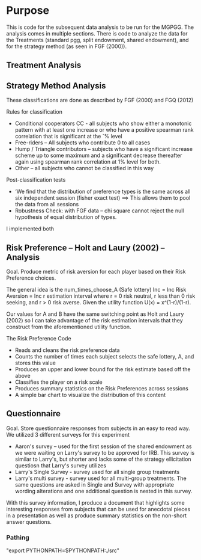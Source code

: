 # Purpose

This is code for the subsequent data analysis to be run for the MGPGG. The analysis comes in multiple sections. There is code to analyze the data for the Treatments (standard pgg, split endowment, shared endowment), and for the strategy method (as seen in FGF (2000)).

## Treatment Analysis

## Strategy Method Analysis

These classifications are done as described by FGF (2000) and FGQ (2012) 

Rules for classification 
- Conditional cooperators CC - all subjects who show either a monotonic pattern with at least one increase or who have a positive spearman rank correlation that is significant at the `% level
- Free-riders – All subjects who contribute 0 to all cases
- Hump / Triangle contributors – subjects who have a significant increase scheme up to some maximum and a significant decrease thereafter again using spearman rank correlation at 1% level for both.
- Other – all subjects who cannot be classified in this way

Post-classification tests
- ‘We find that the distribution of preference types is the same across all six independent session (fisher exact test) ==> This allows them to pool the data from all sessions
- Robustness Check: with FGF data – chi square cannot reject the null hypothesis of equal distribution of types. 

I implemented both

## Risk Preference – Holt and Laury (2002) – Analysis

Goal. Produce metric of risk aversion for each player based on their Risk Preference choices.

The general idea is the num_times_choose_A (Safe lottery) Inc = Inc Risk Aversion = Inc r estimation interval
    where r = 0 risk neutral, r less than 0 risk seeking, and r > 0 risk averse.
    Given the utility function U(x) = x^(1-r)/(1-r).

Our values for A and B have the same switching point as Holt and Laury (2002) so I can take advantage of the risk estimation intervals that they construct from the aforementioned utility function.

The Risk Preference Code
- Reads and cleans the risk preference data
- Counts the number of times each subject selects the safe lottery, A, and stores this value
- Produces an upper and lower bound for the risk estimate based off the above
- Classifies the player on a risk scale
- Produces summary statistics on the Risk Preferences across sessions
- A simple bar chart to visualize the distribution of this content

## Questionnaire 

Goal. Store questionnaire responses from subjects in an easy to read way. We utilized 3 different surveys for this experiment
- Aaron's survey – used for the first session of the shared endowment as we were waiting on Larry's survey to be approved for IRB. This survey is similar to Larry's, but shorter and lacks some of the strategy ellicitation questiosn that Larry's survey utilizes
- Larry's Single Survey - survey used for all single group treatments
- Larry's multi survey - survey used for all multi-group treatments. The same questions are asked in Single and Survey with appropriate wording alterations and one additional question is nested in this survey. 

With this survey information, I produce a document that highlights some interesting responses from subjects that can be used for anecdotal pieces in a presentation as well as produce summary statistics on the non-short answer questions. 

### Pathing 

"export PYTHONPATH=$PYTHONPATH:./src"